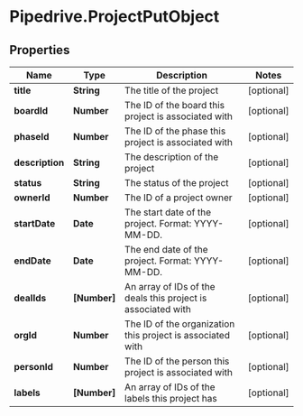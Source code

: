 # Pipedrive.ProjectPutObject

## Properties

Name | Type | Description | Notes
------------ | ------------- | ------------- | -------------
**title** | **String** | The title of the project | [optional] 
**boardId** | **Number** | The ID of the board this project is associated with | [optional] 
**phaseId** | **Number** | The ID of the phase this project is associated with | [optional] 
**description** | **String** | The description of the project | [optional] 
**status** | **String** | The status of the project | [optional] 
**ownerId** | **Number** | The ID of a project owner | [optional] 
**startDate** | **Date** | The start date of the project. Format: YYYY-MM-DD. | [optional] 
**endDate** | **Date** | The end date of the project. Format: YYYY-MM-DD. | [optional] 
**dealIds** | **[Number]** | An array of IDs of the deals this project is associated with | [optional] 
**orgId** | **Number** | The ID of the organization this project is associated with | [optional] 
**personId** | **Number** | The ID of the person this project is associated with | [optional] 
**labels** | **[Number]** | An array of IDs of the labels this project has | [optional] 



